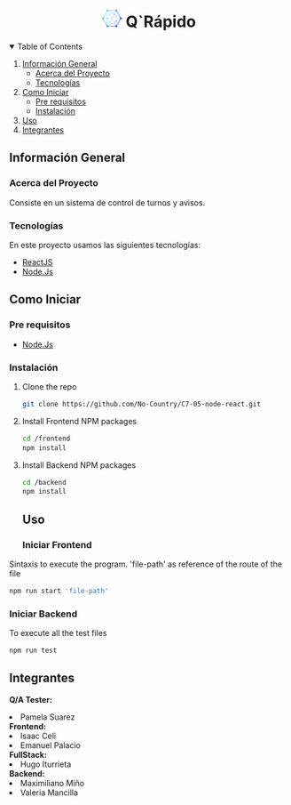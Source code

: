 <h1 align="center" ><img height="32px" src="./frontend/src/assets/Logo.svg"/> Q`Rápido</h1>

<!-- TABLE OF CONTENTS -->
<details open="open">
  <summary>Table of Contents</summary>
  <ol>
    <li>
      <a href="#información-general">Información General</a>
      <ul>
        <li><a href="#acerca-del-proyecto">Acerca del Proyecto</a></li>
        <li><a href="#tecnologías">Tecnologías</a></li>
      </ul>
    </li>
    <li>
      <a href="#como-iniciar">Como Iniciar</a>
      <ul>
        <li><a href="#pre-requisitos">Pre requisitos</a></li>
        <li><a href="#instalación">Instalación</a></li>
      </ul>
    </li>
    <li><a href="#uso">Uso</a></li>
    <li><a href="#integrantes">Integrantes</a></li>
</ol>
</details>

<h2>Información General</h2>
<h3>Acerca del Proyecto</h3>
<p align="justify">
  Consiste en un sistema de control de turnos y avisos.
</p>

<h3>Tecnologías</h3>

En este proyecto usamos las siguientes tecnologías:

- [ReactJS](https://es.reactjs.org/)
- [Node.Js](https://nodejs.org/es/)
<!-- - [Editor visual studio code](https://code.visualstudio.com/) -->

<h2>Como Iniciar</h2>
<h3>Pre requisitos</h3>

- [Node.Js](https://nodejs.org/es/)

<h3>Instalación</h3>

1. Clone the repo
   ```sh
   git clone https://github.com/No-Country/C7-05-node-react.git
   ```
2. Install Frontend NPM packages
   ```sh
   cd /frontend
   npm install
   ```
3. Install Backend NPM packages
   ```sh
   cd /backend
   npm install
   ```
   <h2>Uso</h2>
   <h3>Iniciar Frontend</h3>

Sintaxis to execute the program.
'file-path' as reference of the route of the file

```sh
npm run start 'file-path'
```

<h3>Iniciar Backend</h3>
 
   <p>To execute all the test files</p>
   
   ```sh
   npm run test 
   ```

<h2>Integrantes</h2>

<strong>Q/A Tester: </strong>

  <li>Pamela Suarez</li>
  <strong>Frontend: </strong>
  <li>Isaac Celi</li>
  <li>Emanuel Palacio</li>
  <strong>FullStack:</strong>
  <li>Hugo Iturrieta</li>
  <strong>Backend: </strong>
  <li>Maximiliano Miño</li>
  <li>Valeria Mancilla</li>
